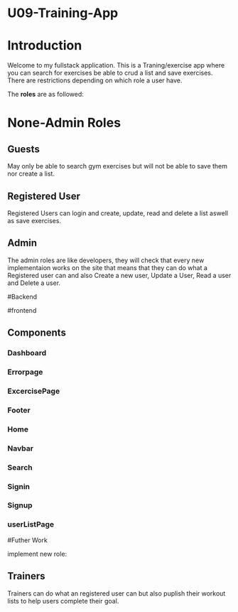 # U09-Training-App

# **Introduction**

Welcome to my fullstack application. This is a Traning/exercise app where you can search for exercises be able to crud a list and save exercises. There are restrictions depending on which role a user have.

The **roles** are as followed:

# None-Admin Roles

## **Guests**

May only be able to search gym exercises but will not be able to save them nor create a list.

## **Registered User**

Registered Users can login and create, update, read and delete a list aswell as save exercises.

## **Admin**

The admin roles are like developers, they will check that every new implementaion works on the site that means that they can do what a Registered user can and also Create a new user, Update a User, Read a user and Delete a user.

#Backend

#frontend

## Components

### **Dashboard**

### **Errorpage**

### **ExcercisePage**

### **Footer**

### **Home**

### **Navbar**

### **Search**

### **Signin**

### **Signup**

### **userListPage**

#Futher Work

implement new role:

## **Trainers**

Trainers can do what an registered user can but also puplish their workout lists to help users complete their goal.
